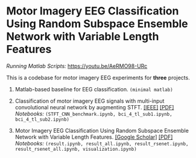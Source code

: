 # Motor Imagery EEG Classification Using Random Subspace Ensemble Network with Variable Length Features

*Running Matlab Scripts:* https://youtu.be/AeRMO98-URc

This is a codebase for motor imagery EEG experiments for **three** projects.

1. Matlab-based baseline for EEG classification. `(minimal matlab)`

2. Classification of motor imagery EEG signals with multi-input convolutional neural network by augmenting STFT. [[IEEE]](https://ieeexplore.ieee.org/document/8975578) [[PDF]](https://www.researchgate.net/publication/335241301_Classification_of_Motor_Imagery_EEG_Signals_with_multi-input_Convolutional_Neural_Network_by_augmenting_STFT) *Notebooks:* `(STFT_CNN_benchmark.ipynb, bci_4_tl_sub1.ipynb, bci_4_tl_sub2.ipynb)`

3. Motor Imagery EEG Classification Using Random Subspace Ensemble Network with Variable Length Features. [[Google Scholar]](https://scholar.google.com/citations?view_op=view_citation&hl=en&user=Fd1-G4YAAAAJ&citation_for_view=Fd1-G4YAAAAJ:eQOLeE2rZwMC) [[PDF]](https://www.researchgate.net/publication/350403311_Motor_Imagery_EEG_Classification_Using_Random_Subspace_Ensemble_Network_with_Variable_Length_Features) *Notebooks:* `(result.ipynb, result_all.ipynb, result_rsenet.ipynb, result_rsenet_all.ipynb, visualization.ipynb)`





